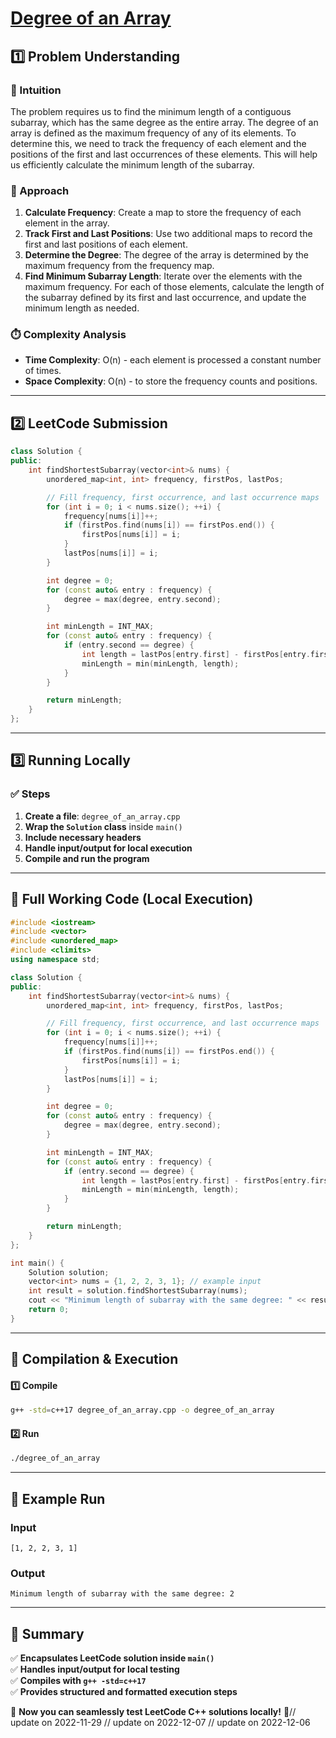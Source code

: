 # **[Degree of an Array](https://leetcode.com/problems/degree-of-an-array/description/)**  

## **1️⃣ Problem Understanding**  
### **📌 Intuition**  
The problem requires us to find the minimum length of a contiguous subarray, which has the same degree as the entire array. The degree of an array is defined as the maximum frequency of any of its elements. To determine this, we need to track the frequency of each element and the positions of the first and last occurrences of these elements. This will help us efficiently calculate the minimum length of the subarray.

### **🚀 Approach**  
1. **Calculate Frequency**: Create a map to store the frequency of each element in the array.
2. **Track First and Last Positions**: Use two additional maps to record the first and last positions of each element.
3. **Determine the Degree**: The degree of the array is determined by the maximum frequency from the frequency map.
4. **Find Minimum Subarray Length**: Iterate over the elements with the maximum frequency. For each of those elements, calculate the length of the subarray defined by its first and last occurrence, and update the minimum length as needed.

### **⏱️ Complexity Analysis**  
- **Time Complexity**: O(n) - each element is processed a constant number of times.
- **Space Complexity**: O(n) - to store the frequency counts and positions.

---  

## **2️⃣ LeetCode Submission**  
```cpp
class Solution {
public:
    int findShortestSubarray(vector<int>& nums) {
        unordered_map<int, int> frequency, firstPos, lastPos;

        // Fill frequency, first occurrence, and last occurrence maps
        for (int i = 0; i < nums.size(); ++i) {
            frequency[nums[i]]++;
            if (firstPos.find(nums[i]) == firstPos.end()) {
                firstPos[nums[i]] = i;
            }
            lastPos[nums[i]] = i;
        }

        int degree = 0;
        for (const auto& entry : frequency) {
            degree = max(degree, entry.second);
        }

        int minLength = INT_MAX;
        for (const auto& entry : frequency) {
            if (entry.second == degree) {
                int length = lastPos[entry.first] - firstPos[entry.first] + 1;
                minLength = min(minLength, length);
            }
        }

        return minLength;
    }
};
```  

---  

## **3️⃣ Running Locally**  
### **✅ Steps**  
1. **Create a file**: `degree_of_an_array.cpp`  
2. **Wrap the `Solution` class** inside `main()`  
3. **Include necessary headers**  
4. **Handle input/output for local execution**  
5. **Compile and run the program**  

---  

## **📝 Full Working Code (Local Execution)**  
```cpp
#include <iostream>
#include <vector>
#include <unordered_map>
#include <climits>
using namespace std;

class Solution {
public:
    int findShortestSubarray(vector<int>& nums) {
        unordered_map<int, int> frequency, firstPos, lastPos;

        // Fill frequency, first occurrence, and last occurrence maps
        for (int i = 0; i < nums.size(); ++i) {
            frequency[nums[i]]++;
            if (firstPos.find(nums[i]) == firstPos.end()) {
                firstPos[nums[i]] = i;
            }
            lastPos[nums[i]] = i;
        }

        int degree = 0;
        for (const auto& entry : frequency) {
            degree = max(degree, entry.second);
        }

        int minLength = INT_MAX;
        for (const auto& entry : frequency) {
            if (entry.second == degree) {
                int length = lastPos[entry.first] - firstPos[entry.first] + 1;
                minLength = min(minLength, length);
            }
        }

        return minLength;
    }
};

int main() {
    Solution solution;
    vector<int> nums = {1, 2, 2, 3, 1}; // example input
    int result = solution.findShortestSubarray(nums);
    cout << "Minimum length of subarray with the same degree: " << result << endl; // expected output: 2
    return 0;
}
```  

---  

## **🔧 Compilation & Execution**  
#### **1️⃣ Compile**  
```bash
g++ -std=c++17 degree_of_an_array.cpp -o degree_of_an_array
```  

#### **2️⃣ Run**  
```bash
./degree_of_an_array
```  

---  

## **🎯 Example Run**  
### **Input**  
```
[1, 2, 2, 3, 1]
```  
### **Output**  
```
Minimum length of subarray with the same degree: 2
```  

---  

## **📌 Summary**  
✅ **Encapsulates LeetCode solution inside `main()`**  
✅ **Handles input/output for local testing**  
✅ **Compiles with `g++ -std=c++17`**  
✅ **Provides structured and formatted execution steps**  

🚀 **Now you can seamlessly test LeetCode C++ solutions locally!** 🚀// update on 2022-11-29
// update on 2022-12-07
// update on 2022-12-06
